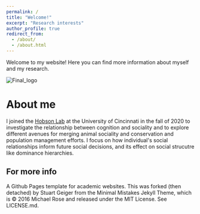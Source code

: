 ```yaml
---
permalink: /
title: "Welcome!"
excerpt: "Research interests"
author_profile: true
redirect_from: 
  - /about/
  - /about.html
---
```


Welcome to my website! Here you can find more information about myself and my research. 

![Final_logo](https://user-images.githubusercontent.com/78130420/147162883-0ea6f850-0b49-4b99-856b-52f9239a29fc.png)

About me
======

I joined the [Hobson Lab](http://hobsonresearch.com/) at the University of Cincinnati in the fall of 2020 to investigate the relationship between cognition and sociality and to explore different avenues for merging animal sociality and conservation and population management efforts. I focus on how individual's social relationships inform future social decisions, and its effect on social strucutre like dominance hierarchies.

For more info
------
A Github Pages template for academic websites. This was forked (then detached) by Stuart Geiger from the Minimal Mistakes Jekyll Theme, which is © 2016 Michael Rose and released under the MIT License. See LICENSE.md.
